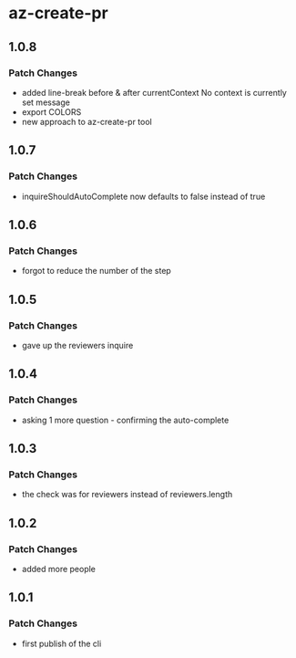 # az-create-pr

## 1.0.8

### Patch Changes

- added line-break before & after currentContext No context is currently set message
- export COLORS
- new approach to az-create-pr tool

## 1.0.7

### Patch Changes

- inquireShouldAutoComplete now defaults to false instead of true

## 1.0.6

### Patch Changes

- forgot to reduce the number of the step

## 1.0.5

### Patch Changes

- gave up the reviewers inquire

## 1.0.4

### Patch Changes

- asking 1 more question - confirming the auto-complete

## 1.0.3

### Patch Changes

- the check was for reviewers instead of reviewers.length

## 1.0.2

### Patch Changes

- added more people

## 1.0.1

### Patch Changes

- first publish of the cli

